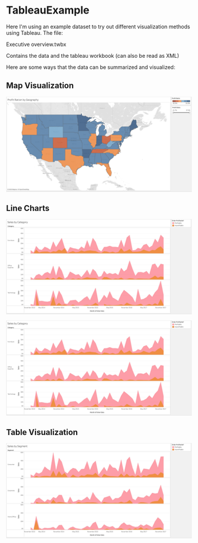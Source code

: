 # TableauExample

Here I'm using an example dataset to try out different visualization methods using Tableau. 
The file:

  Executive overview.twbx

Contains the data and the tableau workbook (can also be read as XML) 

Here are some ways that the data can be summarized and visualized:

## Map Visualization

![Screenshot](Images/ProfitGeography.jpg)

## Line Charts

![Screenshot](Images/SalesByCategory.jpg)

![Screenshot](Images/SalesByCategory.jpg)

## Table Visualization

![Screenshot](Images/SalesBySegment.jpg)

